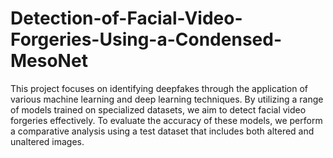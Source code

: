 # Detection-of-Facial-Video-Forgeries-Using-a-Condensed-MesoNet
This project focuses on identifying deepfakes through the application of various machine learning and deep learning techniques. By utilizing a range of models trained on specialized datasets, we aim to detect facial video forgeries effectively. To evaluate the accuracy of these models, we perform a comparative analysis using a test dataset that includes both altered and unaltered images.
